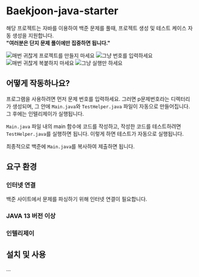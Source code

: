 # Baekjoon-java-starter

해당 프로젝트는 자바를 이용하여 백준 문제를 풀때, 프로젝트 생성 및 테스트 케이스 자동 생성을 지원합니다.  
**"여러분은 단지 문제 풀이에만 집중하면 됩니다."**

![매번 귀찮게 프로젝트를 만들지 마세요](https://github.com/PENEKhun/Baekjoon-java-starter/assets/13290706/3b98c98a-ac4e-4436-961c-c037627f7c2e)
![그냥 번호를 입력하세요](https://github.com/PENEKhun/Baekjoon-java-starter/assets/13290706/04266af9-eaba-43c7-b609-395b85f6eb70)
![매번 귀찮게 복붙하지 마세요](https://github.com/PENEKhun/Baekjoon-java-starter/assets/13290706/832bfd6f-4be9-4e8e-a394-66985c1542dc)
![그냥 실행만 하세요](https://github.com/PENEKhun/Baekjoon-java-starter/assets/13290706/98e5dd93-d327-48d0-b83f-5abddebd67e9)

## 어떻게 작동하나요?

프로그램을 사용하려면 먼저 문제 번호를 입력하세요. 그러면 p문제번호라는 디렉터리가 생성되며, 그 안에 `Main.java`와 `TestHelper.java` 파일이 자동으로
만들어집니다. 그 후에는 인텔리제이가 실행됩니다.

`Main.java` 파일 내의 main 함수에 코드를 작성하고, 작성한 코드를 테스트하려면 `TestHelper.java`를 실행하면 됩니다. 이렇게 하면 테스트가 자동으로
실행됩니다.

최종적으로 백준에 `Main.java`를 복사하여 제출하면 됩니다.

## 요구 환경

### 인터넷 연결

백준 사이트에서 문제를 파싱하기 위해 인터넷 연결이 필요합니다.

### JAVA 13 버전 이상

### 인텔리제이

## 설치 및 사용

...

<!-- 다운로드 방법 -->

<!-- 사용 방법 -->
